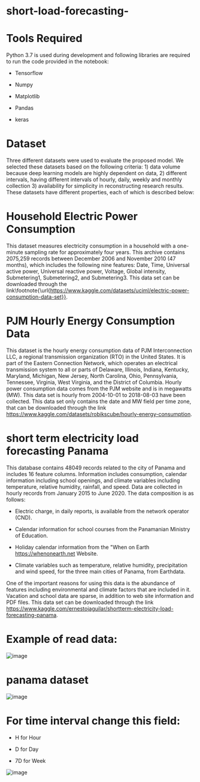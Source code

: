 # short-load-forecasting-


# Tools Required


Python 3.7 is used during development and following libraries are required to run the code provided in the notebook:

- Tensorflow

- Numpy

- Matplotlib

- Pandas

- keras

# Dataset
Three different datasets were used to evaluate the proposed model. We selected these datasets based on the following criteria: 1) data volume because deep learning models are highly dependent on data, 2) different intervals, having different intervals of hourly, daily, weekly and monthly collection 3) availability for simplicity in reconstructing research results. These datasets have different properties, each of which is described below:


# Household Electric Power Consumption

This dataset measures electricity consumption in a household with a one-minute sampling rate for approximately four years. This archive contains 2075,259 records between December 2006 and November 2010 (47 months), which includes the following nine features: Date, Time, Universal active power, Universal reactive power, Voltage, Global intensity, Submetering1, Submetering2, and Submetering3.
    This data set can be downloaded through the link\footnote{\url{https://www.kaggle.com/datasets/uciml/electric-power-consumption-data-set}}.
  

# PJM Hourly Energy Consumption Data

This dataset is the hourly energy consumption data of PJM Interconnection LLC, a regional transmission organization (RTO) in the United States. It is part of the Eastern Connection Network, which operates an electrical transmission system to all  or parts of Delaware, Illinois, Indiana, Kentucky, Maryland, Michigan, New Jersey, North Carolina, Ohio, Pennsylvania, Tennessee, Virginia, West Virginia, and the District of Columbia. Hourly power consumption data comes from the PJM website and is in megawatts (MW). This data set is hourly from 2004-10-01 to 2018-08-03 have been collected. This data set only contains the date and  MW field per time zone, that can be downloaded through the link https://www.kaggle.com/datasets/robikscube/hourly-energy-consumption.

# short term electricity load forecasting Panama

This database contains 48049 records related to the city of Panama and includes 16 feature columns. Information includes consumption, calendar information including school openings, and climate variables including temperature, relative humidity, rainfall, and speed. Data are collected in hourly records from January 2015 to June 2020. The data composition is as follows:
      
  -  Electric charge, in daily reports, is available from the network operator (CND).
      
  - Calendar information for school courses from the Panamanian Ministry of Education.
      
  -  Holiday calendar information from the "When on Earth https://whenonearth.net Website.
      
  - Climate variables such as temperature, relative humidity, precipitation and wind speed, for the three main cities of Panama, from Earthdata.

      
One of the important reasons for using this data is the abundance of features including environmental and climate factors that are included in it. Vacation and school data are sparse, in addition to web site information and PDF files. This data set can be downloaded through the link https://www.kaggle.com/ernestojaguilar/shortterm-electricity-load-forecasting-panama.

# Example of read data:

![image](https://github.com/Alibazyarcode/short-load-forecasting-/assets/166903490/ef80064a-5ba9-405c-8578-7ac03be649a7)

# panama dataset
![image](https://github.com/Alibazyarcode/short-load-forecasting-/assets/166903490/72b3c87a-6d83-4df6-9ab1-d8c90739598a)


# For time interval change this field:

- H for Hour
  
- D for Day
  
- 7D for Week
  

![image](https://github.com/Alibazyarcode/short-load-forecasting-/assets/166903490/fa2c482d-db63-4bda-badf-c676b98ed4ee)







